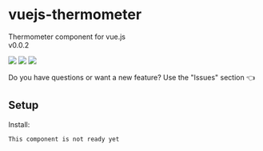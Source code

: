 # vuejs-thermometer
Thermometer component for vue.js <br>
v0.0.2

<img src="https://img.shields.io/badge/license-MIT-green.svg" /> <img src="https://img.shields.io/badge/dependencies-0-brightgreen.svg" /> <img src="https://img.shields.io/badge/bugs-0-red.svg" />

Do you have questions or want a new feature? Use the "Issues" section :point_left:

## Setup
Install:
```bash
This component is not ready yet
```
